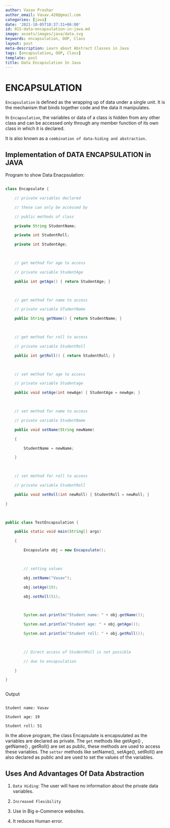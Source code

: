 ```yaml
---
author: Vasav Prashar
author_email: Vasav.420@gmail.com
categories: [java]
date: '2021-10-05T10:37:31+06:00'
id: 015-data-encapsulation-in-java.md
image: assets/images/java/data.svg
keywords: encapsulation, OOP, Class
layout: post
meta-description: Learn about Abstract Classes in Java
tags: [encapsulation, OOP, Class]
template: post
title: Data Encapsulation In Java
---
```




# ENCAPSULATION



`Encapsulation` is defined as the wrapping up of data under a single unit. It is the mechanism that binds together code and the data it manipulates.

In `Encapsulation`, the variables or data of a class is hidden from any other class and can be accessed only through any member function of its own class in which it is declared.



It is also known as a `combination of data-hiding and abstraction.`



## Implementation of DATA ENCAPSULATION in JAVA



Program to show Data Enacpsulation:



```java

class Encapsulate {

    // private variables declared

    // these can only be accessed by

    // public methods of class

    private String StudentName;

    private int StudentRoll;

    private int StudentAge;

 

    // get method for age to access

    // private variable StudentAge

    public int getAge() { return StudentAge; }

 

    // get method for name to access

    // private variable STudentName

    public String getName() { return StudentName; }

 

    // get method for roll to access

    // private variable StudentRoll

    public int getRoll() { return StudentRoll; }

 

    // set method for age to access

    // private variable Studentage

    public void setAge(int newAge) { StudentAge = newAge; }

 

    // set method for name to access

    // private variable StudentName

    public void setName(String newName)

    {

        StudentName = newName;

    }

 

    // set method for roll to access

    // private variable StudentRoll

    public void setRoll(int newRoll) { StudentRoll = newRoll; }

}

 

public class TestEncapsulation {

    public static void main(String[] args)

    {

        Encapsulate obj = new Encapsulate();

 

        // setting values

        obj.setName("Vasav");

        obj.setAge(19);

        obj.setRoll(51);

 

        System.out.println("Student name: " + obj.getName());

        System.out.println("Student age: " + obj.getAge());

        System.out.println("Student roll: " + obj.getRoll());

 

        // Direct access of StudentRoll is not possible

        // due to encapsulation

    }

}



```

Output

```

Student name: Vasav

Student age: 19

Student roll: 51

```



In the above program, the class Encapsulate is encapsulated as the variables are declared as private. The `get` methods like getAge() , getName() , getRoll() are set as public, these methods are used to access these variables. The `setter` methods like setName(), setAge(), setRoll() are also declared as public and are used to set the values of the variables.



## Uses And Advantages Of Data Abstraction



1. `Data Hiding`: The user will have no information about the private data variables.

2. `Increased Flexibility`

3. Use in Big e-Commerce websites.

4. It reduces Human error.